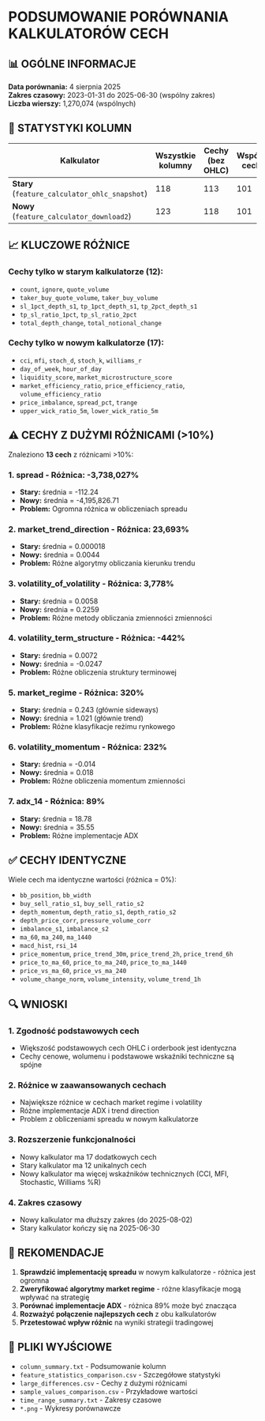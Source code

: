 # PODSUMOWANIE PORÓWNANIA KALKULATORÓW CECH

## 📊 OGÓLNE INFORMACJE

**Data porównania:** 4 sierpnia 2025  
**Zakres czasowy:** 2023-01-31 do 2025-06-30 (wspólny zakres)  
**Liczba wierszy:** 1,270,074 (wspólnych)

## 🔢 STATYSTYKI KOLUMN

| Kalkulator | Wszystkie kolumny | Cechy (bez OHLC) | Wspólne cechy |
|------------|------------------|------------------|---------------|
| **Stary** (`feature_calculator_ohlc_snapshot`) | 118 | 113 | 101 |
| **Nowy** (`feature_calculator_download2`) | 123 | 118 | 101 |

## 📈 KLUCZOWE RÓŻNICE

### Cechy tylko w starym kalkulatorze (12):
- `count`, `ignore`, `quote_volume`
- `taker_buy_quote_volume`, `taker_buy_volume`
- `sl_1pct_depth_s1`, `tp_1pct_depth_s1`, `tp_2pct_depth_s1`
- `tp_sl_ratio_1pct`, `tp_sl_ratio_2pct`
- `total_depth_change`, `total_notional_change`

### Cechy tylko w nowym kalkulatorze (17):
- `cci`, `mfi`, `stoch_d`, `stoch_k`, `williams_r`
- `day_of_week`, `hour_of_day`
- `liquidity_score`, `market_microstructure_score`
- `market_efficiency_ratio`, `price_efficiency_ratio`, `volume_efficiency_ratio`
- `price_imbalance`, `spread_pct`, `trange`
- `upper_wick_ratio_5m`, `lower_wick_ratio_5m`

## ⚠️ CECHY Z DUŻYMI RÓŻNICAMI (>10%)

Znaleziono **13 cech** z różnicami >10%:

### 1. **spread** - Różnica: -3,738,027%
- **Stary:** średnia = -112.24
- **Nowy:** średnia = -4,195,826.71
- **Problem:** Ogromna różnica w obliczeniach spreadu

### 2. **market_trend_direction** - Różnica: 23,693%
- **Stary:** średnia = 0.000018
- **Nowy:** średnia = 0.0044
- **Problem:** Różne algorytmy obliczania kierunku trendu

### 3. **volatility_of_volatility** - Różnica: 3,778%
- **Stary:** średnia = 0.0058
- **Nowy:** średnia = 0.2259
- **Problem:** Różne metody obliczania zmienności zmienności

### 4. **volatility_term_structure** - Różnica: -442%
- **Stary:** średnia = 0.0072
- **Nowy:** średnia = -0.0247
- **Problem:** Różne obliczenia struktury terminowej

### 5. **market_regime** - Różnica: 320%
- **Stary:** średnia = 0.243 (głównie sideways)
- **Nowy:** średnia = 1.021 (głównie trend)
- **Problem:** Różne klasyfikacje reżimu rynkowego

### 6. **volatility_momentum** - Różnica: 232%
- **Stary:** średnia = -0.014
- **Nowy:** średnia = 0.018
- **Problem:** Różne obliczenia momentum zmienności

### 7. **adx_14** - Różnica: 89%
- **Stary:** średnia = 18.78
- **Nowy:** średnia = 35.55
- **Problem:** Różne implementacje ADX

## ✅ CECHY IDENTYCZNE

Wiele cech ma identyczne wartości (różnica = 0%):
- `bb_position`, `bb_width`
- `buy_sell_ratio_s1`, `buy_sell_ratio_s2`
- `depth_momentum`, `depth_ratio_s1`, `depth_ratio_s2`
- `depth_price_corr`, `pressure_volume_corr`
- `imbalance_s1`, `imbalance_s2`
- `ma_60`, `ma_240`, `ma_1440`
- `macd_hist`, `rsi_14`
- `price_momentum`, `price_trend_30m`, `price_trend_2h`, `price_trend_6h`
- `price_to_ma_60`, `price_to_ma_240`, `price_to_ma_1440`
- `price_vs_ma_60`, `price_vs_ma_240`
- `volume_change_norm`, `volume_intensity`, `volume_trend_1h`

## 🔍 WNIOSKI

### 1. **Zgodność podstawowych cech**
- Większość podstawowych cech OHLC i orderbook jest identyczna
- Cechy cenowe, wolumenu i podstawowe wskaźniki techniczne są spójne

### 2. **Różnice w zaawansowanych cechach**
- Największe różnice w cechach market regime i volatility
- Różne implementacje ADX i trend direction
- Problem z obliczeniami spreadu w nowym kalkulatorze

### 3. **Rozszerzenie funkcjonalności**
- Nowy kalkulator ma 17 dodatkowych cech
- Stary kalkulator ma 12 unikalnych cech
- Nowy kalkulator ma więcej wskaźników technicznych (CCI, MFI, Stochastic, Williams %R)

### 4. **Zakres czasowy**
- Nowy kalkulator ma dłuższy zakres (do 2025-08-02)
- Stary kalkulator kończy się na 2025-06-30

## 🎯 REKOMENDACJE

1. **Sprawdzić implementację spreadu** w nowym kalkulatorze - różnica jest ogromna
2. **Zweryfikować algorytmy market regime** - różne klasyfikacje mogą wpływać na strategię
3. **Porównać implementacje ADX** - różnica 89% może być znacząca
4. **Rozważyć połączenie najlepszych cech** z obu kalkulatorów
5. **Przetestować wpływ różnic** na wyniki strategii tradingowej

## 📁 PLIKI WYJŚCIOWE

- `column_summary.txt` - Podsumowanie kolumn
- `feature_statistics_comparison.csv` - Szczegółowe statystyki
- `large_differences.csv` - Cechy z dużymi różnicami
- `sample_values_comparison.csv` - Przykładowe wartości
- `time_range_summary.txt` - Zakresy czasowe
- `*.png` - Wykresy porównawcze 
